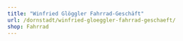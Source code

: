 ```yaml
---
title: "Winfried Glöggler Fahrrad-Geschäft"
url: /dornstadt/winfried-gloeggler-fahrrad-geschaeft/
shop: Fahrrad
---
```

